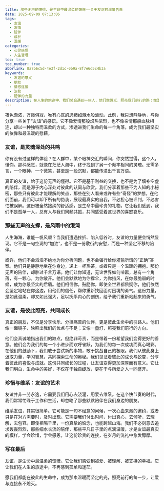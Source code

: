 ```yaml
---
title: 那些无声的懂得，是生命中最温柔的馈赠——关于友谊的深情告白
date: 2025-09-09 07:13:06
tags:
  - 友谊
  - 友情
  - 陪伴
  - 成长
  - 温暖
categories:
  - 心灵感悟
  - 人生哲理
toc: true
toc_number: true
abbrlink: 8a7b6c5d-4e3f-2d1c-0b9a-8f7e6d5c4b3a
keywords:
  - 友谊的意义
  - 朋友
  - 情感连接
  - 治愈
  - 陪伴的力量
description: 在人生的旅途中，我们总会遇到一些人，他们像微光，照亮我们前行的路；像港湾，给予我们停靠的温暖。友谊，并非轰轰烈烈的誓言，而是那些无声的懂得，是灵魂深处的共鸣，是彼此生命中最温柔的馈赠。今夜，让我们一同走进友谊的深处，感受那份无需言语的默契与力量。
---
```


夜色渐浓，万籁俱寂，唯有心底的思绪如潮水般涌动。此刻，我只想静静地，与你分享一些关于“友谊”的感悟。它不像爱情那般炽热浓烈，也不像亲情那般血脉相连，却以一种独特而温柔的方式，渗透进我们生命的每一个角落，成为我们最坚实的依靠和最温暖的慰藉。

### 友谊，是灵魂深处的共鸣

你有没有过这样的体验？在人群中，某个眼神交汇的瞬间，你突然觉得，这个人，懂你。那种感觉，就像在茫茫人海中，终于找到了另一个频率相同的灵魂。无需多言，一个眼神、一个微笑，甚至是一段沉默，都能传递出千言万语。

真正的友谊，始于这份无声的懂得。它不是基于利益的交换，也不是为了填补空虚的陪伴，而是源于内心深处对彼此的认同与欣赏。我们分享着那些不为人知的小秘密，那些只有彼此才能理解的笑点，那些在别人看来或许有些“奇怪”的梦想。在他们面前，我们可以卸下所有的伪装，展现最真实的自我，不必担心被评判，不必害怕被误解。这份被全然接纳的舒适感，是生命中最珍贵的礼物。它让我们感到，我们不是孤单一人，总有人与我们同频共振，共同感受着这世界的喜怒哀乐。

### 那些无声的支撑，是风雨中的港湾

人生海海，谁能一帆风顺？当我们遭遇挫折、陷入低谷时，友谊的力量便会悄然显现。它不是一句空洞的“加油”，也不是一份敷衍的安慰，而是一种坚定不移的陪伴。

或许，他们不会滔滔不绝地为你分析问题，也不会强行给你灌输所谓的“正确”答案。他们只是静静地坐在你身边，递上一杯热茶，或者只是一个温暖的拥抱。那份无声的陪伴，却胜过千言万语。他们让你知道，无论世界如何喧嚣，总有一个角落，有一颗心，为你敞开。他们会默默地为你撑伞，为你挡风，在你最脆弱的时候，成为你最坚实的后盾。他们相信你，鼓励你，即使全世界都质疑你，他们依然会坚定地站在你这边，用他们的信任，帮你重新找回面对困境的勇气。这份力量，是如此温柔，却又如此强大，足以抚平内心的创伤，给予我们重新站起来的勇气。

### 友谊，是彼此照亮，共同成长

真正的朋友，不仅是分享快乐、分担痛苦的伙伴，更是彼此生命中的引路人。他们像一面镜子，映照出我们的优点与不足；又像一盏灯，照亮我们前行的方向。

他们会真诚地指出我们的缺点，但绝非苛责，而是带着一份希望我们变得更好的善意。他们会为我们的每一个小进步而欢呼雀跃，为我们的每一次成功而真心喝彩。在他们的鼓励下，我们敢于尝试新的事物，敢于挑战自己的极限。我们从彼此身上汲取力量，学习智慧，共同探索生命的奥秘。我们见证着彼此的成长与蜕变，分享着彼此的喜悦与成就。这份共同成长的过程，让友谊变得更加深厚而有意义。它让我们明白，生命中的美好，不仅在于独自绽放，更在于与所爱之人一同盛开。

### 珍惜与维系：友谊的艺术

友谊并非一劳永逸，它需要我们用心去浇灌，用爱去维系。在这个快节奏的时代，我们常常忙碌于工作和生活，却忽略了那些默默陪伴在我们身边的朋友。

维系友谊，其实很简单。它可能是一句不经意的问候，一次心血来潮的邀约，或者只是在对方需要时，及时出现。它需要我们付出时间，付出真心，去倾听，去理解，去包容。即使相隔千里，一份真挚的惦念，也能跨越山海。我们不必刻意去追求轰轰烈烈，那些细水长流的陪伴，那些平凡日子里的点滴温暖，才是友谊最真实的模样。学会珍惜，学会感恩，让这份珍贵的连接，在岁月的洗礼中愈发醇厚。

### 写在最后

友谊，是生命中最温柔的馈赠。它让我们感受到被爱、被理解、被支持的幸福。它让我们在人生的旅途中，不再感到孤单和迷茫。

愿我们都能在彼此的生命中，成为那束温暖而坚定的光，照亮前行的每一步，让爱与连接永不熄灭。